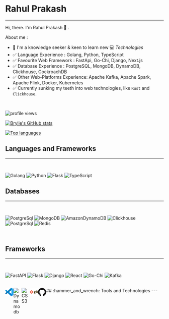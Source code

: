 # Rahul Prakash
---
Hi, there. I'm Rahul Prakash 👋 .

About me :
- 🎇 I'm a knowledge seeker & keen to learn new 💻 _Technologies_
- ✅ Language Experience : Golang, Python, TypeScript
- ✅ Favourite Web Framework : FastApi, Go-Chi, Django, Next.js
- ✅ Database Experience : PostgreSQL, MongoDB, DynamoDB, Clickhouse, CockroachDB
- ✅ Other Web-Platforms Experience: Apache Kafka, Apache Spark, Apache Flink, Docker, Kubernetes
- ✅ Currently sunking my teeth into web technologies, like `Rust` and `Clickhouse`.

<br/>

![profile views](https://komarev.com/ghpvc/?username=RahulPrakash&color=blue)

[![Brylie's GitHub stats](https://github-readme-stats.vercel.app/api?username=RahulPrakash11&show_icons=true)](https://github.com/anuraghazra/github-readme-stats)

[![Top languages](https://github-readme-stats.vercel.app/api/top-langs/?username=RahulPrakash11&hide=php&layout=compact)](https://github.com/anuraghazra/github-readme-stats)
<br>

## Languages and Frameworks
---
<br>

![Golang](https://img.shields.io/badge/golang-007d9c?style=for-the-badge&logo=go&logoColor=ffdd54)
![Python](https://img.shields.io/badge/python-3670A0?style=for-the-badge&logo=python&logoColor=ffdd54)
![Flask](https://img.shields.io/badge/flask%20-%23000.svg?&style=for-the-badge&logo=flask&logoColor=white)
![TypeScript](https://img.shields.io/badge/typescript-%23007ACC.svg?style=for-the-badge&logo=typescript&logoColor=white)
<br>

## Databases 
---
<br>

![PostgreSql](https://img.shields.io/badge/PostgreSql-336791?style=for-the-badge&logo=PostgreSql&logoColor=white)
![MongoDB](https://img.shields.io/badge/MongoDB-%234ea94b.svg?style=for-the-badge&logo=mongodb&logoColor=white)
![AmazonDynamoDB](https://img.shields.io/badge/Amazon%20DynamoDB-4053D6?style=for-the-badge&logo=Amazon%20DynamoDB&logoColor=white)
![Clickhouse](https://img.shields.io/badge/Clickhouse-000000?style=for-the-badge&logo=Clickhouse&logoColor=yellow)
![PostgreSql](https://img.shields.io/badge/PostgreSql-336791?style=for-the-badge&logo=PostgreSql&logoColor=white)
![Redis](https://img.shields.io/badge/Redis-ff4438?style=for-the-badge&logo=Redis&logoColor=white)

<br>

## Frameworks
---
<br>

![FastAPI](https://img.shields.io/badge/-FastAPI-%23003d05?style=for-the-badge&logo=fastapi)
![Flask](https://img.shields.io/badge/flask%20-%23000.svg?&style=for-the-badge&logo=flask&logoColor=white)
![Django](https://img.shields.io/badge/-Django-003f2c?style=for-the-badge&logo=django&logoColor=fff&labelColor=003f2c)
![React](https://img.shields.io/badge/react-%2320232a.svg?style=for-the-badge&logo=react&logoColor=%2361DAFB)
![Go-Chi](https://img.shields.io/badge/typescript-%23007ACC.svg?style=for-the-badge&logo=typescript&logoColor=white)
![Kafka](https://img.shields.io/badge/Kafka-000000?style=for-the-badge&logo=Apache-Kafka&logoColor=white)

<br>
## :hammer_and_wrench: Tools and Technologies
---

<img align="left" alt="Visual Studio Code" width="26px" src="https://raw.githubusercontent.com/github/explore/80688e429a7d4ef2fca1e82350fe8e3517d3494d/topics/visual-studio-code/visual-studio-code.png" />
<img align="left" alt="Dynamodb" width="26px" src="https://iconape.com/wp-content/files/tm/33928/png/aws-dynamodb.png" />
<img align="left" alt="CSS3" width="26px" src="https://user-images.githubusercontent.com/11978772/40430921-73d53922-5e63-11e8-8dcd-1662136c3212.png" />

<img align="left" alt="Git" width="26px" src="https://raw.githubusercontent.com/github/explore/80688e429a7d4ef2fca1e82350fe8e3517d3494d/topics/git/git.png" />
<img align="left" alt="GitHub" width="26px" src="https://raw.githubusercontent.com/github/explore/78df643247d429f6cc873026c0622819ad797942/topics/github/github.png" />
